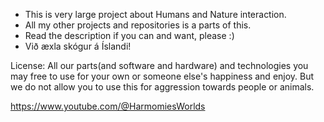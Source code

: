 - This is very large project about Humans and Nature interaction. 
- All my other projects and repositories is a parts of this.
- Read the description if you can and want, please :)
- Við æxla skógur á Íslandi!

License:   All our parts(and software and hardware) and technologies you may free to use for your own or someone else's happiness and enjoy. 
          But we do not allow you to use this for aggression towards people or animals.

https://www.youtube.com/@HarmomiesWorlds
